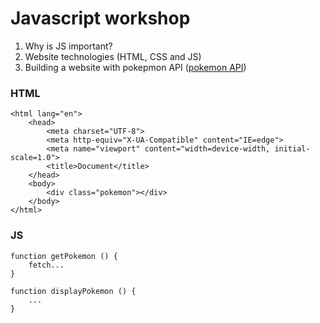 # Javascript workshop
1. Why is JS important?
2. Website technologies (HTML, CSS and JS)
3. Building a website with pokepmon API ([pokemon API]("https://pokeapi.co/"))

### HTML

```
<html lang="en">
	<head>
		<meta charset="UTF-8">
		<meta http-equiv="X-UA-Compatible" content="IE=edge">
		<meta name="viewport" content="width=device-width, initial-scale=1.0">
		<title>Document</title>
	</head>
	<body>
		<div class="pokemon"></div>
	</body>
</html>
```

### JS

```
function getPokemon () {
	fetch...
}

function displayPokemon () {
	...
}
```
